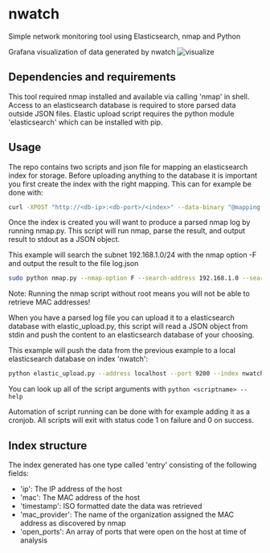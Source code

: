 # nwatch
Simple network monitoring tool using Elasticsearch, nmap and Python

Grafana visualization of data generated by nwatch
![visualize](https://cloud.githubusercontent.com/assets/3079059/16527350/a908ab6a-3fb6-11e6-811a-a4856426f0b3.png)

## Dependencies and requirements

This tool required nmap installed and available via calling 'nmap' in shell.
Access to an elasticsearch database is required to store parsed data outside JSON files.
Elastic upload script requires the python module 'elasticsearch' which can be installed with pip.

## Usage

The repo contains two scripts and json file for mapping an elasticsearch index for storage.
Before uploading anything to the database it is important you first create the index with the right mapping.
This can for example be done with:
``` bash
curl -XPOST "http://<db-ip>:<db-port>/<index>" --data-binary "@mapping.json"
```
Once the index is created you will want to produce a parsed nmap log by running nmap.py.
This script will run nmap, parse the result, and output result to stdout as a JSON object.

This example will search the subnet 192.168.1.0/24 with the nmap option -F and output the result to the file log.json
``` bash
sudo python nmap.py --nmap-option F --search-address 192.168.1.0 --search-mask 24 > log.json
```
Note: Running the nmap script without root means you will not be able to retrieve MAC addresses!

When you have a parsed log file you can upload it to a elasticsearch database with elastic_upload.py, this script will read a JSON object from stdin and push the content to an elasticsearch database of your choosing.

This example will push the data from the previous example to a local elasticsearch database on index 'nwatch':
``` bash
python elastic_upload.py --address localhost --port 9200 --index nwatch < log.json
```

You can look up all of the script arguments with ```python <scriptname> --help```

Automation of script running can be done with for example adding it as a cronjob.
All scripts will exit with status code 1 on failure and 0 on success.

## Index structure
The index generated has one type called 'entry' consisting of the following fields:
* 'ip': The IP address of the host
* 'mac': The MAC address of the host
* 'timestamp': ISO formatted date the data was retrieved
* 'mac_provider': The name of the organization assigned the MAC address as discovered by nmap
* 'open_ports': An array of ports that were open on the host at time of analysis
